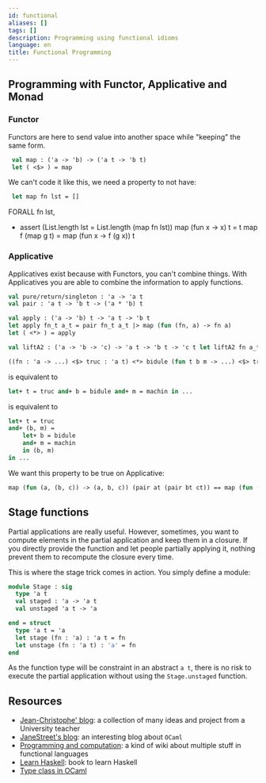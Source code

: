 ```yaml
---
id: functional
aliases: []
tags: []
description: Programming using functional idioms
language: en
title: Functional Programming
---
```


## Programming with Functor, Applicative and Monad

### Functor

Functors are here to send value into another space while "keeping" the same form.

```ocaml
 val map : ('a -> 'b) -> ('a t -> 'b t)
 let ( <$> ) = map
 ```

 We can't code it like this, we need a property to not have:
```ocaml
 let map fn lst = []
```
 FORALL fn lst,
  - assert (List.length lst = List.length (map fn lst)) map (fun x -> x) t = t map f (map g t) = map (fun x -> f (g x)) t
 
### Applicative

Applicatives exist because with Functors, you can't combine things. With Applicatives you are able to combine the information to apply functions.

```ocaml
val pure/return/singleton : 'a -> 'a t
val pair : 'a t -> 'b t -> ('a * 'b) t

val apply : ('a -> 'b) t -> 'a t -> 'b t
let apply fn_t a_t = pair fn_t a_t |> map (fun (fn, a) -> fn a)
let ( <*> ) = apply

val liftA2 : ('a -> 'b -> 'c) -> 'a t -> 'b t -> 'c t let liftA2 fn a_t b_t = pair a_t b_t |> map (fun (a,b) -> fn a b)
```

```ocaml
((fn : 'a -> ...) <$> truc : 'a t) <*> bidule (fun t b m -> ...) <$> truc <*> bidule <*> machin
```
is equivalent to
```ocaml
let+ t = truc and+ b = bidule and+ m = machin in ...
```
is equivalent to
```ocaml
let+ t = truc
and+ (b, m) =
	let+ b = bidule
	and+ m = machin
	in (b, m)
in ...
```

We want this property to be true on Applicative:
```ocaml
map (fun (a, (b, c)) -> (a, b, c)) (pair at (pair bt ct)) == map (fun ((a, b), c) -> (a, b, c)) (pair (pair at bt) ct)
```


## Stage functions

Partial applications are really useful. However, sometimes, you want to compute elements in the partial application and keep them in a closure. If you directly provide the function and let people partially applying it, nothing prevent them to recompute the closure every time.

This is where the stage trick comes in action. You simply define a module:
```ocaml
module Stage : sig
  type 'a t
  val staged : 'a -> 'a t
  val unstaged 'a t -> 'a

end = struct
  type 'a t = 'a
  let stage (fn : 'a) : 'a t = fn
  let unstage (fn : 'a t) : 'a' = fn
end
```

As the function type will be constraint in an abstract `a t`, there is no risk to execute the partial application without using the `Stage.unstaged` function.
## Resources

- [Jean-Christophe' blog](https://backtracking.github.io/): a collection of many ideas and project from a University teacher
- [JaneStreet's blog](https://blog.janestreet.com/): an interesting blog about `OCaml`
- [Programming and computation](https://okmij.org/ftp/Computation/): a kind of wiki about multiple stuff in functional languages
- [Learn Haskell](http://learnyouahaskell.com/chapters): book to learn Haskell
- [Type class in  OCaml](https://blog.shaynefletcher.org/2017/05/more-type-classes-in-ocaml.html)
